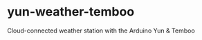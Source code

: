 yun-weather-temboo
==================

Cloud-connected weather station with the Arduino Yun &amp; Temboo
